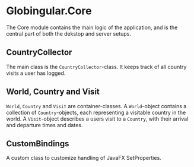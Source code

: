 # Globingular.Core
The Core module contains the main logic of the application, and is the central part of both the dekstop and server setups.

## CountryCollector
The main class is the `CountryCollector`-class. It keeps track of all country visits a user has logged.

## World, Country and Visit
`World`, `Country` and `Visit` are container-classes. A `World`-object contains a collection of `Country`-objects, each representing a visitable country in the world. A `Visit`-object describes a users visit to a `Country`, with their arrival and departure times and dates.

## CustomBindings
A custom class to customize handling of JavaFX SetProperties.
